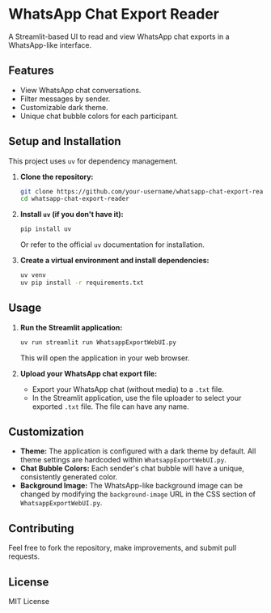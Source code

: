 # WhatsApp Chat Export Reader

A Streamlit-based UI to read and view WhatsApp chat exports in a WhatsApp-like interface.

## Features

*   View WhatsApp chat conversations.
*   Filter messages by sender.
*   Customizable dark theme.
*   Unique chat bubble colors for each participant.

## Setup and Installation

This project uses `uv` for dependency management.

1.  **Clone the repository:**
    ```bash
    git clone https://github.com/your-username/whatsapp-chat-export-reader.git
    cd whatsapp-chat-export-reader
    ```

2.  **Install `uv` (if you don't have it):**
    ```bash
    pip install uv
    ```
    Or refer to the official `uv` documentation for installation.

3.  **Create a virtual environment and install dependencies:**
    ```bash
    uv venv
    uv pip install -r requirements.txt
    ```

## Usage

1.  **Run the Streamlit application:**
    ```bash
    uv run streamlit run WhatsappExportWebUI.py
    ```

    This will open the application in your web browser.

2.  **Upload your WhatsApp chat export file:**
    *   Export your WhatsApp chat (without media) to a `.txt` file.
    *   In the Streamlit application, use the file uploader to select your exported `.txt` file. The file can have any name.

## Customization

*   **Theme:** The application is configured with a dark theme by default. All theme settings are hardcoded within `WhatsappExportWebUI.py`.
*   **Chat Bubble Colors:** Each sender's chat bubble will have a unique, consistently generated color.
*   **Background Image:** The WhatsApp-like background image can be changed by modifying the `background-image` URL in the CSS section of `WhatsappExportWebUI.py`.

## Contributing

Feel free to fork the repository, make improvements, and submit pull requests.

## License
MIT License
